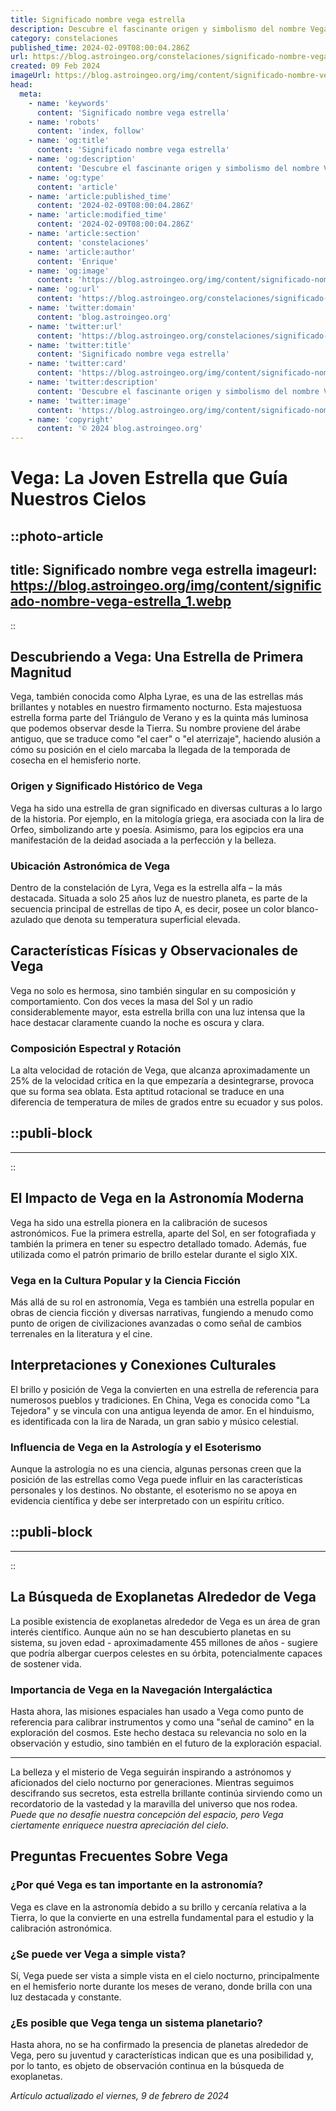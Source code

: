 ```yaml
---
title: Significado nombre vega estrella
description: Descubre el fascinante origen y simbolismo del nombre Vega, una estrella en el universo de nombres únicos y significativos.
category: constelaciones
published_time: 2024-02-09T08:00:04.286Z
url: https://blog.astroingeo.org/constelaciones/significado-nombre-vega-estrella
created: 09 Feb 2024
imageUrl: https://blog.astroingeo.org/img/content/significado-nombre-vega-estrella_1.webp
head:
  meta:
    - name: 'keywords'
      content: 'Significado nombre vega estrella'
    - name: 'robots'
      content: 'index, follow'
    - name: 'og:title'
      content: 'Significado nombre vega estrella'
    - name: 'og:description'
      content: 'Descubre el fascinante origen y simbolismo del nombre Vega, una estrella en el universo de nombres únicos y significativos.'
    - name: 'og:type'
      content: 'article'
    - name: 'article:published_time'
      content: '2024-02-09T08:00:04.286Z'
    - name: 'article:modified_time'
      content: '2024-02-09T08:00:04.286Z'
    - name: 'article:section'
      content: 'constelaciones'
    - name: 'article:author'
      content: 'Enrique'
    - name: 'og:image'
      content: 'https://blog.astroingeo.org/img/content/significado-nombre-vega-estrella_1.webp'
    - name: 'og:url'
      content: 'https://blog.astroingeo.org/constelaciones/significado-nombre-vega-estrella'
    - name: 'twitter:domain'
      content: 'blog.astroingeo.org'
    - name: 'twitter:url'
      content: 'https://blog.astroingeo.org/constelaciones/significado-nombre-vega-estrella'
    - name: 'twitter:title'
      content: 'Significado nombre vega estrella'
    - name: 'twitter:card'
      content: 'https://blog.astroingeo.org/img/content/significado-nombre-vega-estrella_1.webp'
    - name: 'twitter:description'
      content: 'Descubre el fascinante origen y simbolismo del nombre Vega, una estrella en el universo de nombres únicos y significativos.'
    - name: 'twitter:image'
      content: 'https://blog.astroingeo.org/img/content/significado-nombre-vega-estrella_1.webp'
    - name: 'copyright'
      content: '© 2024 blog.astroingeo.org'
---
```

# Vega: La Joven Estrella que Guía Nuestros Cielos


::photo-article
---
title: Significado nombre vega estrella
imageurl: https://blog.astroingeo.org/img/content/significado-nombre-vega-estrella_1.webp
---
::



## Descubriendo a Vega: Una Estrella de Primera Magnitud

Vega, también conocida como Alpha Lyrae, es una de las estrellas más brillantes y notables en nuestro firmamento nocturno. Esta majestuosa estrella forma parte del Triángulo de Verano y es la quinta más luminosa que podemos observar desde la Tierra. Su nombre proviene del árabe antiguo, que se traduce como "el caer" o "el aterrizaje", haciendo alusión a cómo su posición en el cielo marcaba la llegada de la temporada de cosecha en el hemisferio norte.

### Origen y Significado Histórico de Vega

Vega ha sido una estrella de gran significado en diversas culturas a lo largo de la historia. Por ejemplo, en la mitología griega, era asociada con la lira de Orfeo, simbolizando arte y poesía. Asimismo, para los egipcios era una manifestación de la deidad asociada a la perfección y la belleza.

### Ubicación Astronómica de Vega

Dentro de la constelación de Lyra, Vega es la estrella alfa – la más destacada. Situada a solo 25 años luz de nuestro planeta, es parte de la secuencia principal de estrellas de tipo A, es decir, posee un color blanco-azulado que denota su temperatura superficial elevada.

## Características Físicas y Observacionales de Vega

Vega no solo es hermosa, sino también singular en su composición y comportamiento. Con dos veces la masa del Sol y un radio considerablemente mayor, esta estrella brilla con una luz intensa que la hace destacar claramente cuando la noche es oscura y clara.

### Composición Espectral y Rotación

La alta velocidad de rotación de Vega, que alcanza aproximadamente un 25% de la velocidad crítica en la que empezaría a desintegrarse, provoca que su forma sea oblata. Esta aptitud rotacional se traduce en una diferencia de temperatura de miles de grados entre su ecuador y sus polos.


  ::publi-block
  ---
  ---
  ::
  
  

## El Impacto de Vega en la Astronomía Moderna

Vega ha sido una estrella pionera en la calibración de sucesos astronómicos. Fue la primera estrella, aparte del Sol, en ser fotografiada y también la primera en tener su espectro detallado tomado. Además, fue utilizada como el patrón primario de brillo estelar durante el siglo XIX.

### Vega en la Cultura Popular y la Ciencia Ficción

Más allá de su rol en astronomía, Vega es también una estrella popular en obras de ciencia ficción y diversas narrativas, fungiendo a menudo como punto de origen de civilizaciones avanzadas o como señal de cambios terrenales en la literatura y el cine.

## Interpretaciones y Conexiones Culturales

El brillo y posición de Vega la convierten en una estrella de referencia para numerosos pueblos y tradiciones. En China, Vega es conocida como "La Tejedora" y se vincula con una antigua leyenda de amor. En el hinduismo, es identificada con la lira de Narada, un gran sabio y músico celestial.

### Influencia de Vega en la Astrología y el Esoterismo

Aunque la astrología no es una ciencia, algunas personas creen que la posición de las estrellas como Vega puede influir en las características personales y los destinos. No obstante, el esoterismo no se apoya en evidencia científica y debe ser interpretado con un espíritu crítico.


  ::publi-block
  ---
  ---
  ::
  
  

## La Búsqueda de Exoplanetas Alrededor de Vega

La posible existencia de exoplanetas alrededor de Vega es un área de gran interés científico. Aunque aún no se han descubierto planetas en su sistema, su joven edad - aproximadamente 455 millones de años - sugiere que podría albergar cuerpos celestes en su órbita, potencialmente capaces de sostener vida.

### Importancia de Vega en la Navegación Intergaláctica

Hasta ahora, las misiones espaciales han usado a Vega como punto de referencia para calibrar instrumentos y como una "señal de camino" en la exploración del cosmos. Este hecho destaca su relevancia no solo en la observación y estudio, sino también en el futuro de la exploración espacial.

---

La belleza y el misterio de Vega seguirán inspirando a astrónomos y aficionados del cielo nocturno por generaciones. Mientras seguimos descifrando sus secretos, esta estrella brillante continúa sirviendo como un recordatorio de la vastedad y la maravilla del universo que nos rodea. *Puede que no desafíe nuestra concepción del espacio, pero Vega ciertamente enriquece nuestra apreciación del cielo*.

## Preguntas Frecuentes Sobre Vega

### ¿Por qué Vega es tan importante en la astronomía?
Vega es clave en la astronomía debido a su brillo y cercanía relativa a la Tierra, lo que la convierte en una estrella fundamental para el estudio y la calibración astronómica.

### ¿Se puede ver Vega a simple vista?
Sí, Vega puede ser vista a simple vista en el cielo nocturno, principalmente en el hemisferio norte durante los meses de verano, donde brilla con una luz destacada y constante.

### ¿Es posible que Vega tenga un sistema planetario?
Hasta ahora, no se ha confirmado la presencia de planetas alrededor de Vega, pero su juventud y características indican que es una posibilidad y, por lo tanto, es objeto de observación continua en la búsqueda de exoplanetas.

_Artículo actualizado el viernes, 9 de febrero de 2024_